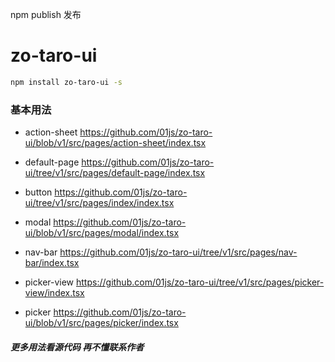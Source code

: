 npm publish 发布

# zo-taro-ui

```bash
npm install zo-taro-ui -s
```

### 基本用法

- action-sheet https://github.com/01js/zo-taro-ui/blob/v1/src/pages/action-sheet/index.tsx

- default-page https://github.com/01js/zo-taro-ui/tree/v1/src/pages/default-page/index.tsx

- button https://github.com/01js/zo-taro-ui/tree/v1/src/pages/index/index.tsx

- modal https://github.com/01js/zo-taro-ui/blob/v1/src/pages/modal/index.tsx

- nav-bar https://github.com/01js/zo-taro-ui/tree/v1/src/pages/nav-bar/index.tsx

- picker-view https://github.com/01js/zo-taro-ui/tree/v1/src/pages/picker-view/index.tsx

- picker https://github.com/01js/zo-taro-ui/blob/v1/src/pages/picker/index.tsx

##### 更多用法看源代码 再不懂联系作者
